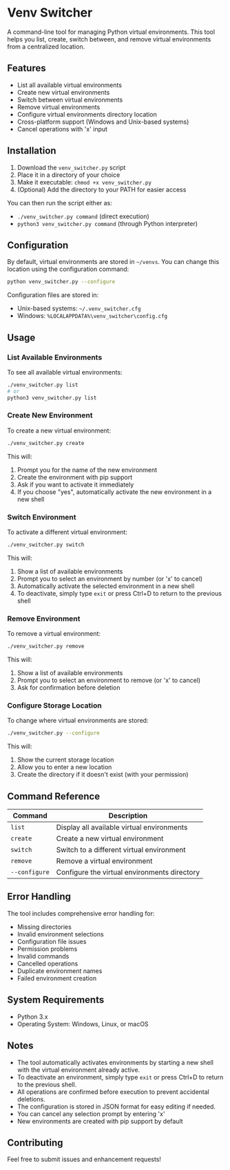 # Venv Switcher

A command-line tool for managing Python virtual environments. This tool helps you list, create, switch between, and remove virtual environments from a centralized location.

## Features

- List all available virtual environments
- Create new virtual environments
- Switch between virtual environments
- Remove virtual environments
- Configure virtual environments directory location
- Cross-platform support (Windows and Unix-based systems)
- Cancel operations with 'x' input

## Installation

1. Download the `venv_switcher.py` script
2. Place it in a directory of your choice
3. Make it executable: `chmod +x venv_switcher.py`
4. (Optional) Add the directory to your PATH for easier access

You can then run the script either as:
- `./venv_switcher.py command` (direct execution)
- `python3 venv_switcher.py command` (through Python interpreter)

## Configuration

By default, virtual environments are stored in `~/venvs`. You can change this location using the configuration command:

```bash
python venv_switcher.py --configure
```

Configuration files are stored in:
- Unix-based systems: `~/.venv_switcher.cfg`
- Windows: `%LOCALAPPDATA%\venv_switcher\config.cfg`

## Usage

### List Available Environments

To see all available virtual environments:

```bash
./venv_switcher.py list
# or
python3 venv_switcher.py list
```

### Create New Environment

To create a new virtual environment:

```bash
./venv_switcher.py create
```

This will:
1. Prompt you for the name of the new environment
2. Create the environment with pip support
3. Ask if you want to activate it immediately
4. If you choose "yes", automatically activate the new environment in a new shell

### Switch Environment

To activate a different virtual environment:

```bash
./venv_switcher.py switch
```

This will:
1. Show a list of available environments
2. Prompt you to select an environment by number (or 'x' to cancel)
3. Automatically activate the selected environment in a new shell
4. To deactivate, simply type `exit` or press Ctrl+D to return to the previous shell

### Remove Environment

To remove a virtual environment:

```bash
./venv_switcher.py remove
```

This will:
1. Show a list of available environments
2. Prompt you to select an environment to remove (or 'x' to cancel)
3. Ask for confirmation before deletion

### Configure Storage Location

To change where virtual environments are stored:

```bash
./venv_switcher.py --configure
```

This will:
1. Show the current storage location
2. Allow you to enter a new location
3. Create the directory if it doesn't exist (with your permission)

## Command Reference

| Command | Description |
|---------|-------------|
| `list` | Display all available virtual environments |
| `create` | Create a new virtual environment |
| `switch` | Switch to a different virtual environment |
| `remove` | Remove a virtual environment |
| `--configure` | Configure the virtual environments directory |

## Error Handling

The tool includes comprehensive error handling for:
- Missing directories
- Invalid environment selections
- Configuration file issues
- Permission problems
- Invalid commands
- Cancelled operations
- Duplicate environment names
- Failed environment creation

## System Requirements

- Python 3.x
- Operating System: Windows, Linux, or macOS

## Notes

- The tool automatically activates environments by starting a new shell with the virtual environment already active.
- To deactivate an environment, simply type `exit` or press Ctrl+D to return to the previous shell.
- All operations are confirmed before execution to prevent accidental deletions.
- The configuration is stored in JSON format for easy editing if needed.
- You can cancel any selection prompt by entering 'x'
- New environments are created with pip support by default

## Contributing

Feel free to submit issues and enhancement requests!
